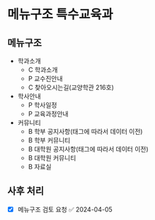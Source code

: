 # 메뉴구조 특수교육과

## 메뉴구조

- 학과소개
  - C 학과소개
  - P 교수진안내
  - C 찾아오시는길(교양학관 216호)
- 학사안내
  - P 학사일정
  - P 교육과정안내
- 커뮤니티
  - B 학부 공지사항(태그에 따라서 데이터 이전)
  - B 학부 커뮤니티
  - B 대학원 공지사항(태그에 따라서 데이터 이전)
  - B 대학원 커뮤니티
  - B 자료실

## 사후 처리

- [x] 메뉴구조 검토 요청 ✅ 2024-04-05
